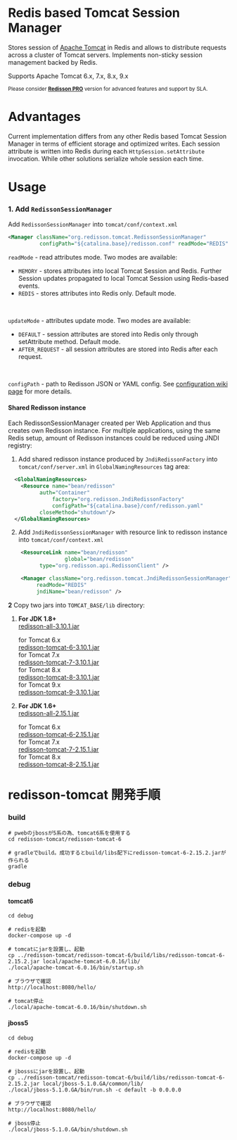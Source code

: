 Redis based Tomcat Session Manager
===

Stores session of [Apache Tomcat](http://tomcat.apache.org) in Redis and allows to distribute requests across a cluster of Tomcat servers. Implements non-sticky session management backed by Redis.  

Supports Apache Tomcat 6.x, 7.x, 8.x, 9.x

<sub>Please consider __[Redisson PRO](https://redisson.pro)__ version for advanced features and support by SLA.</sub>

Advantages
===

Current implementation differs from any other Redis based Tomcat Session Manager in terms of efficient storage and optimized writes. Each session attribute is written into Redis during each `HttpSession.setAttribute` invocation. While other solutions serialize whole session each time.

Usage
===

### 1. Add `RedissonSessionManager`

Add `RedissonSessionManager` into `tomcat/conf/context.xml`
   
   ```xml
<Manager className="org.redisson.tomcat.RedissonSessionManager"
	         configPath="${catalina.base}/redisson.conf" readMode="REDIS" updateMode="DEFAULT"/>
   ```
   `readMode` - read attributes mode. Two modes are available:
   * `MEMORY` - stores attributes into local Tomcat Session and Redis. Further Session updates propagated to local Tomcat Session using Redis-based events.
   * `REDIS` - stores attributes into Redis only.  Default mode.
   <br/>

   `updateMode` - attributes update mode. Two modes are available:
   * `DEFAULT` - session attributes are stored into Redis only through setAttribute method. Default mode.
   * `AFTER_REQUEST` - all session attributes are stored into Redis after each request.
   <br/>

   `configPath` - path to Redisson JSON or YAML config. See [configuration wiki page](https://github.com/redisson/redisson/wiki/2.-Configuration) for more details.

#### Shared Redisson instance

Each RedissonSessionManager created per Web Application and thus creates own Redisson instance. For multiple applications, using the same Redis setup, amount of Redisson instances could be reduced using JNDI registry:

1. Add shared redisson instance produced by `JndiRedissonFactory` into `tomcat/conf/server.xml` in `GlobalNamingResources` tag area:

```xml
  <GlobalNamingResources>
    <Resource name="bean/redisson" 
	      auth="Container"
              factory="org.redisson.JndiRedissonFactory"
              configPath="${catalina.base}/conf/redisson.yaml"
	      closeMethod="shutdown"/>
  </GlobalNamingResources>
```

2. Add `JndiRedissonSessionManager` with resource link to redisson instance into `tomcat/conf/context.xml`

```xml
    <ResourceLink name="bean/redisson"
                  global="bean/redisson"
		  type="org.redisson.api.RedissonClient" />

    <Manager className="org.redisson.tomcat.JndiRedissonSessionManager"
         readMode="REDIS"
         jndiName="bean/redisson" />
```

**2** Copy two jars into `TOMCAT_BASE/lib` directory:
  
1. __For JDK 1.8+__  
      [redisson-all-3.10.1.jar](https://repository.sonatype.org/service/local/artifact/maven/redirect?r=central-proxy&g=org.redisson&a=redisson-all&v=3.10.1&e=jar)
  
      for Tomcat 6.x  
      [redisson-tomcat-6-3.10.1.jar](https://repository.sonatype.org/service/local/artifact/maven/redirect?r=central-proxy&g=org.redisson&a=redisson-tomcat-6&v=3.10.1&e=jar)  
      for Tomcat 7.x  
      [redisson-tomcat-7-3.10.1.jar](https://repository.sonatype.org/service/local/artifact/maven/redirect?r=central-proxy&g=org.redisson&a=redisson-tomcat-7&v=3.10.1&e=jar)  
      for Tomcat 8.x  
      [redisson-tomcat-8-3.10.1.jar](https://repository.sonatype.org/service/local/artifact/maven/redirect?r=central-proxy&g=org.redisson&a=redisson-tomcat-8&v=3.10.1&e=jar)  
      for Tomcat 9.x  
      [redisson-tomcat-9-3.10.1.jar](https://repository.sonatype.org/service/local/artifact/maven/redirect?r=central-proxy&g=org.redisson&a=redisson-tomcat-9&v=3.10.1&e=jar)  
  
2. __For JDK 1.6+__  
      [redisson-all-2.15.1.jar](https://repository.sonatype.org/service/local/artifact/maven/redirect?r=central-proxy&g=org.redisson&a=redisson-all&v=2.15.1&e=jar)
  
      for Tomcat 6.x  
      [redisson-tomcat-6-2.15.1.jar](https://repository.sonatype.org/service/local/artifact/maven/redirect?r=central-proxy&g=org.redisson&a=redisson-tomcat-6&v=2.15.1&e=jar)  
      for Tomcat 7.x  
      [redisson-tomcat-7-2.15.1.jar](https://repository.sonatype.org/service/local/artifact/maven/redirect?r=central-proxy&g=org.redisson&a=redisson-tomcat-7&v=2.15.1&e=jar)  
      for Tomcat 8.x  
      [redisson-tomcat-8-2.15.1.jar](https://repository.sonatype.org/service/local/artifact/maven/redirect?r=central-proxy&g=org.redisson&a=redisson-tomcat-8&v=2.15.1&e=jar)  


redisson-tomcat 開発手順
===============================

### build
    # pwebのjbossが5系の為、tomcat6系を使用する
    cd redisson-tomcat/redisson-tomcat-6

    # gradleでbuild。成功するとbuild/libs配下にredisson-tomcat-6-2.15.2.jarが作られる
    gradle

### debug
#### tomcat6
    cd debug

    # redisを起動
    docker-compose up -d

    # tomcatにjarを設置し、起動
    cp ../redisson-tomcat/redisson-tomcat-6/build/libs/redisson-tomcat-6-2.15.2.jar local/apache-tomcat-6.0.16/lib/
    ./local/apache-tomcat-6.0.16/bin/startup.sh

    # ブラウザで確認
    http://localhost:8080/hello/

    # tomcat停止
    ./local/apache-tomcat-6.0.16/bin/shutdown.sh

#### jboss5
    cd debug

    # redisを起動
    docker-compose up -d

    # jbosssにjarを設置し、起動
    cp ../redisson-tomcat/redisson-tomcat-6/build/libs/redisson-tomcat-6-2.15.2.jar local/jboss-5.1.0.GA/common/lib/
    ./local/jboss-5.1.0.GA/bin/run.sh -c default -b 0.0.0.0

    # ブラウザで確認
    http://localhost:8080/hello/

    # jboss停止
    ./local/jboss-5.1.0.GA/bin/shutdown.sh